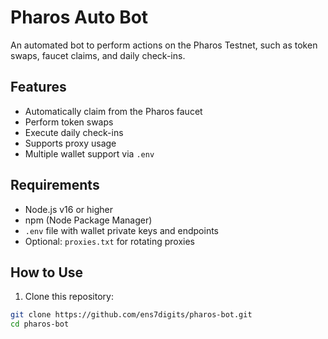 # Pharos Auto Bot

An automated bot to perform actions on the Pharos Testnet, such as token swaps, faucet claims, and daily check-ins.

## Features

- Automatically claim from the Pharos faucet
- Perform token swaps
- Execute daily check-ins
- Supports proxy usage
- Multiple wallet support via `.env`

## Requirements

- Node.js v16 or higher
- npm (Node Package Manager)
- `.env` file with wallet private keys and endpoints
- Optional: `proxies.txt` for rotating proxies

## How to Use

1. Clone this repository:

```bash
git clone https://github.com/ens7digits/pharos-bot.git
cd pharos-bot
